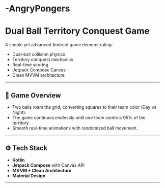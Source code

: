 # -AngryPongers

# Dual Ball Territory Conquest Game

A simple yet advanced Android game demonstrating:
- Dual-ball collision physics
- Territory conquest mechanics
- Real-time scoring
- Jetpack Compose Canvas
- Clean MVVM architecture

---

## 📱 Game Overview

- Two balls roam the grid, converting squares to their team color (Day vs Night).
- The game continues endlessly until one team controls 95% of the territory.
- Smooth real-time animations with randomized ball movement.

---

## ⚙️ Tech Stack

- **Kotlin**
- **Jetpack Compose** with Canvas API
- **MVVM + Clean Architecture**
- **Material Design**

---
